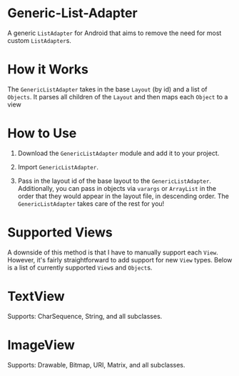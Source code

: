 # Generic-List-Adapter
A generic `ListAdapter` for Android that aims to remove the need for most custom `ListAdapter`s.

# How it Works
The `GenericListAdapter` takes in the base `Layout` (by id) and a list of `Objects`. It parses all children of the `Layout` and then maps each `Object` to a view 

# How to Use 
1) Download the `GenericListAdapter` module and add it to your project.

2) Import `GenericListAdapter`.

3) Pass in the layout id of the base layout to the `GenericListAdapter`. Additionally, you can pass in objects via `varargs` or `ArrayList` in the order that they would appear in the layout file, in descending order. The `GenericListAdapter` takes care of the rest for you!

# Supported Views
A downside of this method is that I have to manually support each `View`. However, it's fairly straightforward to add support for new `View` types. Below is a list of currently supported `View`s and `Object`s.

# TextView
Supports: CharSequence, String, and all subclasses.
# ImageView
Supports: Drawable, Bitmap, URI, Matrix, and all subclasses.
